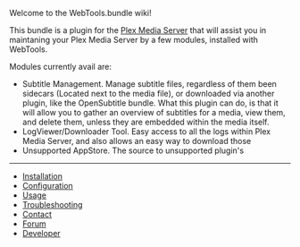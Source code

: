 Welcome to the WebTools.bundle wiki!

This bundle is a plugin for the [Plex Media Server](https://plex.tv/) that will assist you in maintaning your Plex Media Server by a few modules, installed with WebTools.

Modules currently avail are:

* Subtitle Management. Manage subtitle files, regardless of them been sidecars (Located next to the media file), or downloaded via another plugin, like the OpenSubtitle bundle.
What this plugin can do, is that it will allow you to gather an overview of subtitles for a media, view them, and delete them, unless they are embedded within the media itself.
* LogViewer/Downloader Tool. Easy access to all the logs within Plex Media Server, and also allows an easy way to download those
* Unsupported AppStore. The source to unsupported plugin's


***

* [Installation](https://github.com/dagalufh/WebTools.bundle/wiki/Installation)
* [Configuration](https://github.com/dagalufh/WebTools.bundle/wiki/Configuration)
* [Usage](https://github.com/dagalufh/WebTools.bundle/wiki/Usage)
* [Troubleshooting](https://github.com/dagalufh/WebTools.bundle/wiki/Troubleshooting)
* [Contact](https://github.com/dagalufh/WebTools.bundle/wiki/Contact)
* [Forum](https://github.com/dagalufh/WebTools.bundle/wiki/Forum)
* [Developer](https://github.com/dagalufh/WebTools.bundle/wiki/Developer)